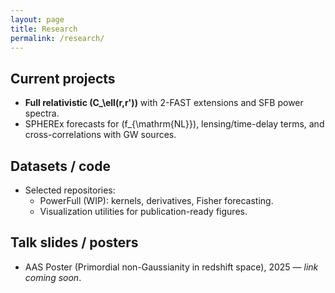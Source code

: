 ```yaml
---
layout: page
title: Research
permalink: /research/
---
```


## Current projects
- **Full relativistic \(C_\ell(r,r')\)** with 2-FAST extensions and SFB power spectra.
- SPHEREx forecasts for \(f_{\mathrm{NL}}\), lensing/time-delay terms, and cross-correlations with GW sources.

## Datasets / code
- Selected repositories:
  - PowerFull (WIP): kernels, derivatives, Fisher forecasting.
  - Visualization utilities for publication-ready figures.

## Talk slides / posters
- AAS Poster (Primordial non-Gaussianity in redshift space), 2025 — *link coming soon*.
